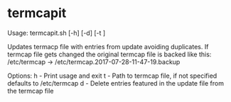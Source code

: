 # termcapit

Usage:
  termcapit.sh [-h] [-d] [-t <termcap>] <update>

Updates termacp file with entries from update avoiding duplicates. If termcap
file gets changed the original termcap file is backed like this:
  /etc/termcap -> /etc/termcap.2017-07-28-11-47-19.backup

Options:
  h - Print usage and exit
  t - Path to termcap file, if not specified defaults to /etc/termcap
  d - Delete entries featured in the update file from the termcap file

